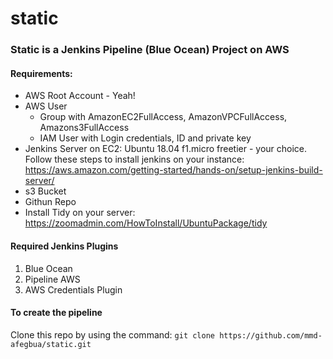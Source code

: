 # static

### Static is a Jenkins Pipeline (Blue Ocean) Project on AWS

#### Requirements:
* AWS Root Account - Yeah!
* AWS User
    * Group with AmazonEC2FullAccess, AmazonVPCFullAccess, Amazons3FullAccess
    * IAM User with Login credentials, ID and private key
* Jenkins Server on EC2: Ubuntu 18.04 f1.micro freetier - your choice.
Follow these steps to install jenkins on your instance: https://aws.amazon.com/getting-started/hands-on/setup-jenkins-build-server/
* s3 Bucket
* Githun Repo
* Install Tidy on your server: https://zoomadmin.com/HowToInstall/UbuntuPackage/tidy 

#### Required Jenkins Plugins
1. Blue Ocean
2. Pipeline AWS
3. AWS Credentials Plugin

#### To create the pipeline
Clone this repo by using the command: ```git clone https://github.com/mmd-afegbua/static.git```

